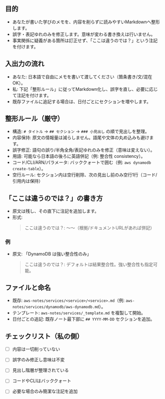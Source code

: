 ## 目的
- あなたが書いた学びのメモを、内容を削らずに読みやすいMarkdownへ整形します。
- 誤字・表記ゆれのみを修正します。意味が変わる書き換えは行いません。
- 事実関係に疑義がある箇所は訂正せず、「ここは違うのでは？」という注記を付けます。

## 入出力の流れ
- あなた: 日本語で自由にメモを書いて渡してください（箇条書き/文/混在OK）。
- 私: 下記「整形ルール」に従ってMarkdown化し、誤字を直し、必要に応じて注記を付けます。
- 既存ファイルに追記する場合は、日付ごとにセクションを増やします。

## 整形ルール（厳守）
- 構造: `# タイトル` → `## セクション` → `### 小見出し` の順で見出しを整理。
- 内容保持: 原文の情報量は減らしません。語尾や文体の丸め込みも避けます。
- 誤字修正: 語句の誤り/半角全角/表記ゆれのみを修正（意味は変えない）。
- 用語: 可能なら日本語の後ろに英語併記（例: 整合性 consistency）。
- コード/CLI/ARN/パラメータ: バッククォートで囲む（例: `aws dynamodb create-table`）。
- 空行ルール: セクション内は空行削除、次の見出し前のみ空行1行（コード/引用内は保持）

## 「ここは違うのでは？」の書き方
- 原文は残し、その直下に注記を追加します。
- 形式:
  > ここは違うのでは？: 〜〜（根拠/ドキュメントURLがあれば併記）

### 例
- 原文: 「DynamoDB は強い整合性のみ」
  > ここは違うのでは？: デフォルトは結果整合性。強い整合性も指定可能。

## ファイルと命名
- 既存: `aws-notes/services/<service>/<service>.md`（例: `aws-notes/services/dynamodb/aws-dynamodb.md`）。
- テンプレート: `aws-notes/services/_template.md` を複製して開始。
- 日付ごとの追記: 既存ノート最下部に `## YYYY-MM-DD` セクションを追加。

## チェックリスト（私の側）
- [ ] 内容は一切削っていない
- [ ] 誤字のみ修正し意味は不変
- [ ] 見出し階層が整理されている
- [ ] コードやCLIはバッククォート
- [ ] 必要な場合のみ簡潔な注記を追加

